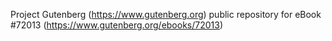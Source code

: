 Project Gutenberg (https://www.gutenberg.org) public repository
for eBook #72013 (https://www.gutenberg.org/ebooks/72013)
